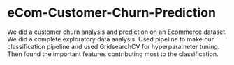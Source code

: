 # eCom-Customer-Churn-Prediction
We did a customer churn analysis and prediction on an Ecommerce dataset. We did a complete exploratory data analysis.
Used pipeline to make our classification pipeline and used GridsearchCV for hyperparameter tuning.
Then found the important features contributing most to the classification.
